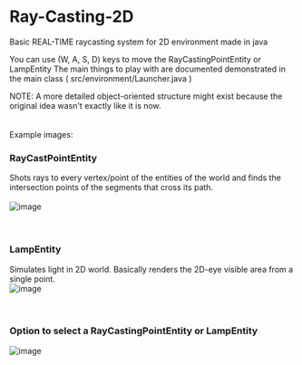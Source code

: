 # Ray-Casting-2D
Basic REAL-TIME raycasting system for 2D environment made in java

You can use (W, A, S, D) keys to move the RayCastingPointEntity or LampEntity
The main things to play with are documented demonstrated in the main class ( src/environment/Launcher.java )

NOTE: A more detailed object-oriented structure might exist because the original idea wasn't exactly like it is now.
</br></br></br>
Example images:

### RayCastPointEntity
Shots rays to every vertex/point of the entities of the world and finds the intersection points of the segments that cross its path.</br></br>
![image](https://user-images.githubusercontent.com/61236255/184735528-c012ddfd-c7c0-4985-8f18-9b54faad619c.png)
</br>
</br>
</br>
### LampEntity
Simulates light in 2D world. Basically renders the 2D-eye visible area from a single point.</br>
![image](https://user-images.githubusercontent.com/61236255/184735720-04322d91-9877-4fc3-a840-d790dd412be9.png)
</br>
</br>
</br>
### Option to select a RayCastingPointEntity or LampEntity</br>
![image](https://user-images.githubusercontent.com/61236255/184735263-23642f97-e71c-433e-a15e-420da7aaedf9.png)

